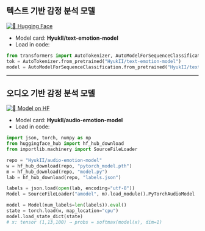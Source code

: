 ## 텍스트 기반 감정 분석 모델

[![🤗 Hugging Face](https://img.shields.io/badge/HuggingFace-Text%20Emotion%20Model-yellow)](https://huggingface.co/HyukII/text-emotion-model)

- Model card: **HyukII/text-emotion-model**
- Load in code:
```python
from transformers import AutoTokenizer, AutoModelForSequenceClassification
tok = AutoTokenizer.from_pretrained("HyukII/text-emotion-model")
model = AutoModelForSequenceClassification.from_pretrained("HyukII/text-emotion-model").eval()
```
---
## 오디오 기반 감정 분석 모델
[![🤗 Model on HF](https://img.shields.io/badge/HuggingFace-Audio%20Emotion%20Model-yellow)](https://huggingface.co/HyukII/audio-emotion-model)
- Model card: **HyukII/audio-emotion-model**
- Load in code:
```python
import json, torch, numpy as np
from huggingface_hub import hf_hub_download
from importlib.machinery import SourceFileLoader

repo = "HyukII/audio-emotion-model"
w = hf_hub_download(repo, "pytorch_model.pth")
m = hf_hub_download(repo, "model.py")
lab = hf_hub_download(repo, "labels.json")

labels = json.load(open(lab, encoding="utf-8"))
Model = SourceFileLoader("amodel", m).load_module().PyTorchAudioModel

model = Model(num_labels=len(labels)).eval()
state = torch.load(w, map_location="cpu")
model.load_state_dict(state)
# x: tensor (1,13,100) → probs = softmax(model(x), dim=1)
```
